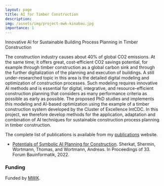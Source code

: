 ```yaml
---
layout: page
title: AI for Timber Construction
description: 
img: /assets/img/project-mwk-kinabau.jpg
importance: 1
---
```


Innovative AI for Sustainable Building Process Planning in Timber Construction 

The construction industry causes about 40% of global CO2 emissions. At the same time, it offers great, cost-efficient CO2 savings potential, for example through timber construction as a global carbon sink and through the further digitalization of the planning and execution of buildings. A still under-researched topic in this area is the detailed digital modeling and optimization of construction processes. Such modeling requires innovative AI methods and is essential for digital, integrative, and resource-efficient construction planning that considers as many performance criteria as possible as early as possible. The proposed PhD studies and implements this modeling and AI-based optimization using the example of a timber construction system developed by the Cluster of Excellence IntCDC. In this project, we therefore develop methods for the application, adaptation and combination of AI techniques for sustainable construction process planning in timber construction. 

The complete list of publications is available from my [publications](https://awortmann.github.io/publications/) website.

- [Potentials of Symbolic AI Planning for Construction](https://raw.githubusercontent.com/awortmann/awortmann.github.io/master/downloads/paper/Potentials_of_Symbolic_AI_Planning_for_Construction.pdf). Sherkat, Shermin, Wortmann, Thomas, and Wortmann, Andreas. In Proceedings of 33. Forum Bauinformatik,  2022. 

### Funding

Funded by [MWK](https://mwk.baden-wuerttemberg.de/de/startseite/).